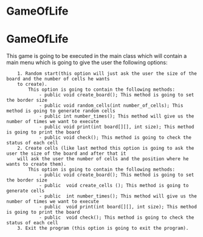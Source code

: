 ﻿# GameOfLife
# GameOfLife
This game is going to be executed in the main class which will contain a main menu which is going to give the user
    the following options:
	
        1. Random start(this option will just ask the user the size of the board and the number of cells he wants
        to create).
            This option is going to contain the following methods:
                - public void create_board(); This method is going to set the border size
                - public void random_cells(int number_of_cells); This method is going to generate random cells
                - public int number_times(); This method will give us the number of times we want to execute
                - public void print(int board[][], int size); This method is going to print the board
                - public void check(); This method is going to check the status of each cell
        2. Create cells (like last method this option is going to ask the user the size of the board and after that it
        will ask the user the number of cells and the position where he wants to create them).
            This option is going to contain the following methods:
                - public void create_board(); This method is going to set the border size
                - public  void create_cells (); This method is going to generate cells
                - public  int number_times(); This method will give us the number of times we want to execute
                - public  void print(int board[][], int size); This method is going to print the board
                - public  void check(); This method is going to check the status of each cell
        3. Exit the program (this option is going to exit the program).

